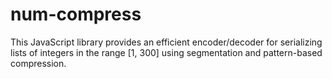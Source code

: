 # num-compress
This JavaScript library provides an efficient encoder/decoder for serializing lists of integers in the range [1, 300] using segmentation and pattern-based compression.
